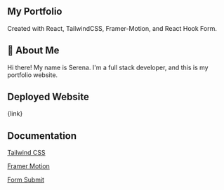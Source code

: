 
## My Portfolio

Created with React, TailwindCSS, Framer-Motion, and React Hook Form.


## 🚀 About Me
Hi there! My name is Serena. I'm a full stack developer, and this is my portfolio website. 


## Deployed Website

{link}


## Documentation

[Tailwind CSS](https://tailwindcss.com/docs/installation)

[Framer Motion](https://www.framer.com/docs/)

[Form Submit](https://formsubmit.co/)
